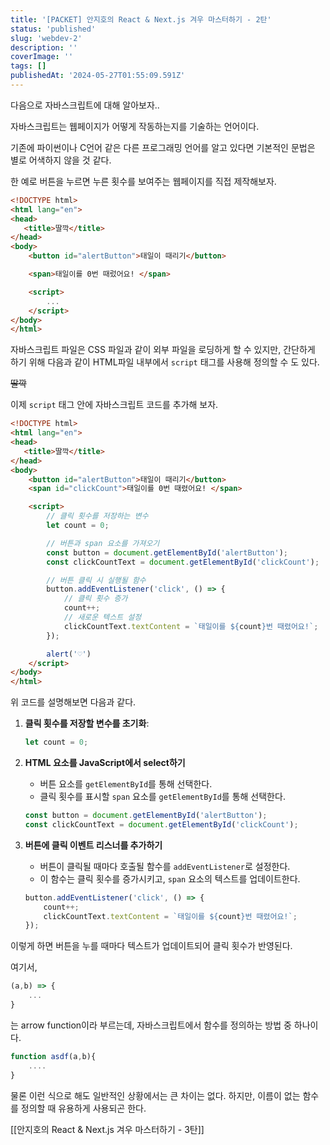 ```yaml
---
title: '[PACKET] 안지호의 React & Next.js 겨우 마스터하기 - 2탄'
status: 'published'
slug: 'webdev-2'
description: ''
coverImage: ''
tags: []
publishedAt: '2024-05-27T01:55:09.591Z'
---
```

다음으로 자바스크립트에 대해 알아보자..

자바스크립트는 웹페이지가 어떻게 작동하는지를 기술하는 언어이다. 

기존에 파이썬이나 C언어 같은 다른 프로그래밍 언어를 알고 있다면 기본적인 문법은 별로 어색하지 않을 것 같다. 

한 예로 버튼을 누르면 누른 횟수를 보여주는 웹페이지를 직접 제작해보자.

```html
<!DOCTYPE html>
<html lang="en">
<head>
   <title>딸깍</title>
</head>
<body>
    <button id="alertButton">태일이 때리기</button>

	<span>태일이를 0번 때렀어요! </span>

    <script> 
		...
    </script>
</body>
</html>
```

자바스크립트 파일은 CSS 파일과 같이 외부 파일을 로딩하게 할 수 있지만, 간단하게 하기 위해 다음과 같이 HTML파일 내부에서 `script` 태그를 사용해 정의할 수 도 있다.

~~딸깍~~

이제 `script` 태그 안에 자바스크립트 코드를 추가해 보자.

```html
<!DOCTYPE html>
<html lang="en">
<head>
   <title>딸깍</title>
</head>
<body>
    <button id="alertButton">태일이 때리기</button>
    <span id="clickCount">태일이를 0번 때렸어요! </span>

    <script>
        // 클릭 횟수를 저장하는 변수
        let count = 0;

        // 버튼과 span 요소를 가져오기
        const button = document.getElementById('alertButton');
        const clickCountText = document.getElementById('clickCount');

        // 버튼 클릭 시 실행될 함수
        button.addEventListener('click', () => {
            // 클릭 횟수 증가
            count++;
            // 새로운 텍스트 설정
            clickCountText.textContent = `태일이를 ${count}번 때렸어요!`;
        });

		alert('♡')
	</script>
</body>
</html>
```

위 코드를 설명해보면 다음과 같다.

1. **클릭 횟수를 저장할 변수를 초기화**:
   ```javascript
   let count = 0;
   ```

2. **HTML 요소를 JavaScript에서 select하기**
   - 버튼 요소를 `getElementById`를 통해 선택한다.
   - 클릭 횟수를 표시할 `span` 요소를 `getElementById`를 통해 선택한다.
   ```javascript
   const button = document.getElementById('alertButton');
   const clickCountText = document.getElementById('clickCount');
   ```

3. **버튼에 클릭 이벤트 리스너를 추가하기**
   - 버튼이 클릭될 때마다 호출될 함수를 `addEventListener`로 설정한다.
   - 이 함수는 클릭 횟수를 증가시키고, `span` 요소의 텍스트를 업데이트한다.
   ```javascript
   button.addEventListener('click', () => {
       count++;
       clickCountText.textContent = `태일이를 ${count}번 때렸어요!`;
   });
   ```

이렇게 하면 버튼을 누를 때마다 텍스트가 업데이트되어 클릭 횟수가 반영된다.


여기서, 

```js
(a,b) => { 
	...
}

```

는 arrow function이라 부르는데, 자바스크립트에서 함수를 정의하는 방법 중 하나이다. 

```js 
function asdf(a,b){
	....
}
```

물론 이런 식으로 해도 일반적인 상황에서는 큰 차이는 없다. 하지만, 이름이 없는 함수를 정의할 때 유용하게 사용되곤 한다. 

[[안지호의 React & Next.js 겨우 마스터하기 - 3탄]]


